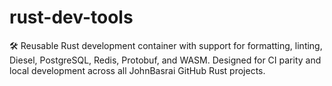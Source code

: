 # rust-dev-tools
🛠️ Reusable Rust development container with support for formatting, linting, Diesel, PostgreSQL, Redis, Protobuf, and WASM. Designed for CI parity and local development across all JohnBasrai GitHub Rust projects.
